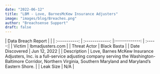 ```yaml
---
date: "2022-06-12"
title: "LBM - Love, BarnesMcKew Insurance Adjusters"
image: "images/blog/Breaches.png"
author: "Breachsense Support"
draft: false
---
```


| Data Breach Report       |              | 
| :-----------: | :-------------: |:-------------:    | :-----:|
| Victim  | lbmadjusters.com      | 
| Threat Actor  | Black Basta      | 
| Date Discovered  | Jun 12, 2022      | 
| Description  | Love, Barnes McKew Insurance Adjusters, Inc. is a full-service adjusting company serving the Washington-Baltimore Corridor, Northern Virginia, Southern Maryland and Maryland’s Eastern Shore.      | 
| Leak Size  | N/A      | 

